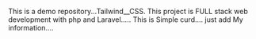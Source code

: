 This is a demo repository...Tailwind__CSS. This project is FULL stack web development with php and Laravel.....
This is Simple curd....
just add My information....
